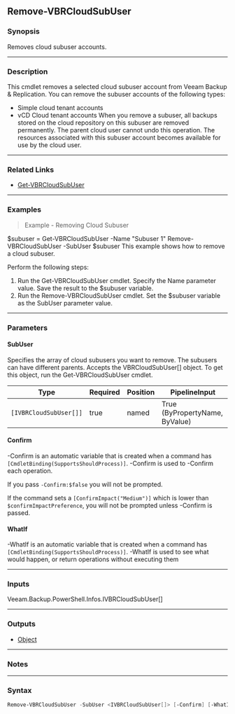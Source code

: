Remove-VBRCloudSubUser
----------------------

### Synopsis
Removes cloud subuser accounts.

---

### Description

This cmdlet removes a selected cloud subuser account from Veeam Backup & Replication. You can remove the subuser accounts of the following types:
- Simple cloud tenant accounts
- vCD Cloud tenant accounts
When you remove a subuser, all backups stored on the cloud repository on this subuser are removed permanently. The parent cloud user cannot undo this operation. The resources associated with this subuser account becomes available for use by the cloud user.

---

### Related Links
* [Get-VBRCloudSubUser](Get-VBRCloudSubUser)

---

### Examples
> Example - Removing Cloud Subuser

$subuser = Get-VBRCloudSubUser -Name "Subuser 1"
Remove-VBRCloudSubUser -SubUser $subuser
This example shows how to remove a cloud subuser.

Perform the following steps:
1. Run the Get-VBRCloudSubUser cmdlet. Specify the Name parameter value. Save the result to the $subuser variable.
2. Run the Remove-VBRCloudSubUser cmdlet. Set the $subuser variable as the SubUser parameter value.

---

### Parameters
#### **SubUser**
Specifies the array of cloud subusers you want to remove. The subusers can have different parents. Accepts the VBRCloudSubUser[] object. To get this object, run the Get-VBRCloudSubUser cmdlet.

|Type                  |Required|Position|PipelineInput                 |
|----------------------|--------|--------|------------------------------|
|`[IVBRCloudSubUser[]]`|true    |named   |True (ByPropertyName, ByValue)|

#### **Confirm**
-Confirm is an automatic variable that is created when a command has ```[CmdletBinding(SupportsShouldProcess)]```.
-Confirm is used to -Confirm each operation.

If you pass ```-Confirm:$false``` you will not be prompted.

If the command sets a ```[ConfirmImpact("Medium")]``` which is lower than ```$confirmImpactPreference```, you will not be prompted unless -Confirm is passed.

#### **WhatIf**
-WhatIf is an automatic variable that is created when a command has ```[CmdletBinding(SupportsShouldProcess)]```.
-WhatIf is used to see what would happen, or return operations without executing them

---

### Inputs
Veeam.Backup.PowerShell.Infos.IVBRCloudSubUser[]

---

### Outputs
* [Object](https://learn.microsoft.com/en-us/dotnet/api/System.Object)

---

### Notes

---

### Syntax
```PowerShell
Remove-VBRCloudSubUser -SubUser <IVBRCloudSubUser[]> [-Confirm] [-WhatIf] [<CommonParameters>]
```

